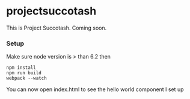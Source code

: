 # projectsuccotash
This is Project Succotash.  Coming soon.

### Setup
Make sure node version is > than 6.2 then
```
npm install
npm run build
webpack --watch
```

You can now open index.html to see the hello world component I set up


